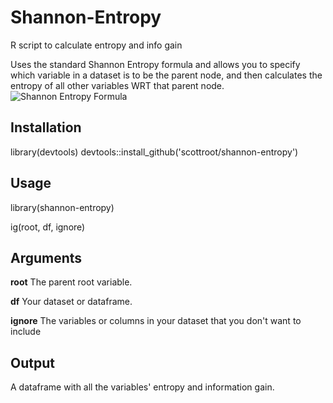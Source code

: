 # Shannon-Entropy
R script to calculate entropy and info gain

Uses the standard Shannon Entropy formula and allows you to specify which variable in a dataset is to be the parent node, and then calculates the entropy of all other variables WRT that parent node.
![Shannon Entropy Formula](https://wikimedia.org/api/rest_v1/media/math/render/svg/5e17bf0bf0de728a9cae59fe63d10b12410311ae)

## Installation
library(devtools)
devtools::install_github('scottroot/shannon-entropy')

## Usage
library(shannon-entropy)

ig(root, df, ignore)

## Arguments
**root**      The parent root variable.

**df**        Your dataset or dataframe.

**ignore**    The variables or columns in your dataset that you don't want to include


## Output
A dataframe with all the variables' entropy and information gain.
